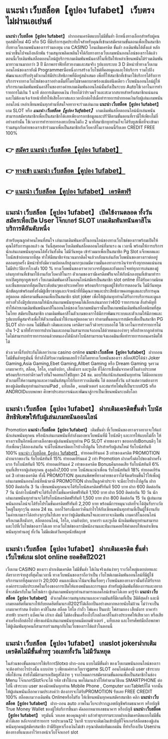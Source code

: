 # แนะนำ เว็บสล็อต【คูปอง 1ufabet】  เว็บตรง ไม่ผ่านเอเย่นต์

**แนะนำ เว็บสล็อต【คูปอง 1ufabet】** ฝากถอนเครดิตแบบไม่มีขั้นต่ำ  อีกหนึ่งทางเลือกสำหรับผู้คนยุคสมัยใหม่ 4G หรือ 5G ที่มีบริการสุดประทับใจสำหรับคุณที่เข้ามาสมัครตามขั้นตอนเพื่อเป็นสมาชิกกับทางเว็บเกมพนันของเราร่วมลงทุน เกม CASINO  โอนเติมเครดิต ขั้นต่ำ ลงเดิมพันได้ตั้งแต่ หลักหน่วยขึ้นไปจนถึงหลักพัน ร่วมสนุกเพลิดเพลินใจได้กับทางทางเว็บเกมพนันออนไลน์ของเราได้แล้วตอนนี้เว็บเดิมพันสล็อตออนไลน์ผู้บริการเกมเดิมพันพนันคาสิโนที่เปิดให้เหล่าเซียนพนันได้ร่วมเดิมพันมายาวนานมากกว่า 3 ปี มีภาพกราฟิกที่สวยงามและสมจริง รูปแบบระบบ 3 D
มิหนำซ้ำทางเว็บเกมออนไลน์ของเรายังมี Programmerมือหนึ่งการสร้างเว็บไซต์ที่คอยดูแลและให้บริการ  รวมไปถึงพัฒนาและปรับปรุงตัวเกมให้มีประสิทธิภาพที่ดีอยู่สม่ำเสมอ เพื่อที่ให้สมาชิกที่เข้ามาใช้บริการได้รับการบริการจากทางเว็บไซต์ของเราอย่างเต็มที่โดยไม่ขาดตกบกพร่องแม้แต่นิดเดียว เว็บพนันออนไลน์ผู้ให้บริการเกมเดิมพันพนันคาสิโนของทางค่ายเกมเดิมพันออนไลน์นั้นยังเป็นระบบ Autoใช้เวลาในการทำรายการไม่เกิน 1 นาที ต่อการเติมยอดเงิน เรียกได้ว่าIรวดเร็วและสะดวกสบายสำหรับสมาชิกแน่นอนและไม่ต้องแจ้งเจ้าหน้าที่ทำให้เสียโอกาสและเวลาอีกต่อไปเมื่อทำรายการฝากยอดเงินกับผู้เล่นเกมพนันออนไลน์
เหล่าเซียนพนันทุกท่านที่สนใจอยากจะร่วมเล่นเกม **แนะนำ เว็บสล็อต【คูปอง 1ufabet】** เกม SLOT  หรือ ***แนะนำ เว็บสล็อต【คูปอง 1ufabet】*** เกมเดิมพันสล็อตออนไลน์นักเล่นพนันสามารถสมัครสมาชิกเพื่อเป็นสมาชิกได้เลยเพียงกรอกข้อมูลและปรัวัติตามขั้นตอนที่เรามีให้เพียงไม่กี่อย่างเท่านั้น ใช้เวลาการทำรายการลงทะเบียนไม่ถึง 2 นาทีสมาชิกทุกท่านก็จะได้รับยูสเพื่อที่จะเข้ามาร่วมสนุกกับค่ายของเราเข้าร่วมมาเพื่อเป็นสมาชิกกับเว็บคาสิโนเราตอนนี้รับเลย CREDIT FREE 100%

## 👉 [สมัคร แนะนำ เว็บสล็อต【คูปอง 1ufabet】](https://archa888.com/)
## 👉 [ทางเข้า แนะนำ เว็บสล็อต【คูปอง 1ufabet】](https://archa888.com/)
## 👉 [แนะนำ เว็บสล็อต【คูปอง 1ufabet】 เครดิตฟรี](https://archa888.com/)

## แนะนำ เว็บสล็อต【คูปอง 1ufabet】 เปิดใช้งานตลอด ทั้งวันสมัครเพื่อเปิด User โจ๊กเกอร์ SLOT เกมเดิมพันพนันคาสิโนบริการดีอันดับหนึ่ง

สำหรับคุณลูกค้าคนไหนที่สนใจ เล่นเกมเดิมพันคาสิโนออนไลน์ของทางเว็บไซต์ของเราพร้อมเปิดให้คุณได้รับการดูแลแล้ว ณ วันนี้สุดยอดเว็บเดิมพันสล็อตออนไลน์ที่มาแรง ณ เวลานี้ พร้อมให้การบริการนักเล่นเกมพนันทุกคนได้ทั้งวันทั้งคืน ไม่มีวันหยุด เข้าร่วมมาเพื่อเป็นสมาชิก  Pg Slot แจ็กพอตและโบนัสเข้าบ่อยมากที่สุด ทำให้มีสมาชิกจำนวนมากติดใจแล้วกลับมาเล่นกับเว็บพนันของทางเราต่ออยู่ตลอดทุกครั้ง มิหนำซ้ำยังมีความปลอดภัยสูงมากๆแถมมีความมั่นคงทางการเงินจ่ายจริงทุกยอดแน่นอนไม่มีประวัติการโกงตัง 100 % ทางเว็บพนันของเราควบวงจรที่สุดและยังตอบโจทย์ทุกการเล่นของผู้เล่นทุกท่านที่เข้ามาใช้งานกับเว็บคาสิโนเรา
ตัวเกมของเรามีเครดิตฟรีแจกให้กับนักลงทุนที่เข้ามาทำรายกเปิดยูสทุกยูสเซอร์ เว็บเกมเดิมพันคาสิโนออนไลน์สมัครเป็นสมาชิก slot online ที่ได้รับความนิยมและชื่นชอบมากที่สุดเป็นระดับต้นๆของประเทศไทย พร้อมบริการดูแลผู้ใช้บริการตลอดวัน ไม่มีวันหยุดนักขัตฤกษ์พร้อมทั้งยังมีผู้เชี่ยวชาญและเจ้าหน้าที่ที่มีคุณภาพและประสิทธิภาพคอยดูแลและบริการคุณอยู่ตลอด สมัครตามขั้นตอนเพื่อเป็นสมาชิก slot joker เพื่อให้ผู้เล่นทุกท่านได้รับการบริการและดูแลอย่างทั่วถึงมีรูปแบบเกมให้นักเล่นเกมพนันทุกคนได้เลือกเล่นมากกว่า400 รายการเกม
สิ่งสำคัญที่ทำให้ค่ายเกมเดิมพันพนันคาสิโนออนไลน์ของเว็บเกมพนันเรานั้นเป็นเกมพนันเดิมพันสล็อตนิยมที่สุดในไทย สมัครเป็นสมาชิก  เกมเดิมพันคาสิโนตัวเกมของเราได้มีการพัฒนาระบบและตัวเกมให้มีภาพและรูปแบบที่ดูสมจริงเพื่อให้ตัวเกมนั้นน่าใช้งานอยู่ตลอดเวลา ทำตามขั้นตอนการสมัครเพื่อเป็นสมาชิก  PG SLOT ฝาก-ถอน ไม่มีขั้นต่ำ เติมและถอน เครดิตรวดเร็วด้วยระบบออโต้ ใช้เวลาในการทำรายการไม่เกิน 1-2 นาทีทั้งรายการฝากเงินและถอนเงินสามารถแจ้งถอนได้ด้วยตนเองง่ายๆ หรือถ้าหากลูกค้าท่านใดไม่สามารถทำรายการถอนด้วยตนเองได้นักล่าโบนัสสามารถแจ้งแอดมินเพื่อทำรายการถอนเครดิตให้ได้

ช่วงเวลานี้รับประกันได้เลยว่าเกม casino online **แนะนำ เว็บสล็อต【คูปอง 1ufabet】** ฝากถอน ไม่มีขั้นต่ำทรูมันนี่ ที่กำลังได้รับความนิยมเลยก็ว่าได้โดยทางเว็บพนันของเรา สล็อตXOได้นำ  Joker Gaming,Asia Gaming,Ebet Gaming,Allbet Gaming หรือ Dream Gaming จุดรวมเกมบาคาร่า, สล็อต, ไฮโล, เกมยิงปลา, เสือมังกร และรูเล็ต ที่ได้การเชื่อมั่นจากคาสิโนต่างประเทศ พร้อมบริการอย่าดีรวดเร็วทันใจคอยแก้ไขปัญหา 24 ชม. มอบให้แก่นักเล่นพนันทุกท่าน ได้มีออกแบบตัวเกมที่ให้ความสนุกและความมันส์สนุกไปกับการวางเดิมพัน ได้ ตลอดทั้งวัน แล้วแต่ความต้องการของผู้เดิมพันทุกท่านผ่านบนiPad , แท็บเล็ต , คอมพิวเตอร์ และสมาร์ทโฟนที่เป็นระบบIOS หรือ ANDROIDแบบพกพา ศึกษาประสบการณ์และพัฒนาสู่การเป็นเซียนพนันระบดับโลก

## แนะนำ เว็บสล็อต【คูปอง 1ufabet】 ฝากเติมเครดิตขั้นต่ำ โบนัสสิทธิพิเศษให้กับผู้เล่นเกมพนันออนไลน์

 Promotion  **แนะนำ เว็บสล็อต【คูปอง 1ufabet】** เติมขั้นต่ำ ที่เว็บพนันของทางเราอยากจะให้แก่  นักเล่นพนันทุกคน หรือนักเล่นเกมพนันที่กำลังมองหาเว็บพนันที่มี โบนัสดีๆ และการให้แบบไม่กั๊ก ให้ทางเราเป็นอีกหนึ่งทางเลือกของผู้เล่นพนันทุกท่าน  PG SLOT ค่ายของเรา ขอบอกกับBonusดีๆ ให้กับเพื่อนๆได้ลองเล่นกัน จะมีโบนัสเครดิตอะไรบ้างไปดูกัน
โปรสำหรับผู้เล่นใหม่ รับโบนัสทันที 100% [แนะนำ เว็บสล็อต【คูปอง 1ufabet】](https://archa888.com/) ทำยอดเทิร์นแค่ 3 เท่าของเครดิต
 PROMOTION ฝากแรกของวัน รับโบนัสทันที 15% ทำยอดเทิร์นแค่ 2 เท่า
 Promotion ฝากครั้งต่อไปของฝากครั้งแรก รับโบนัสทันที 10% ทำยอดเทิร์นแค่ 2 เท่าของเครดิต
Bonusคืนยอดเสีย รับโบนัสทันที 6% ทุนที่เสียจากผู้เล่นทุกคน สูงสุดถึง7,000 บาท
โบนัสแนะนำเพื่อน รับโบนัสทันที 18% ทำยอดเทิร์นแค่ 3 เท่าของเครดิต
ทั้งนี้ PROMOTION สุดแสนพิศษที่ทางค่ายของเราได้จัดเตรียมขึ้นไว้ให้เพื่อผู้เล่นเกมพนันออนไลน์ที่หน้าตาดี  PROMOTION ฝากเป็นลูกค้าประจำ จะมีอะไรบ้างไปดูกัน
ฝาก 500 ติดต่อกัน 3 วัน เซียนพนันทุกคนจะได้รับโบนัสเครดิตฟรีทันที 500 บาท
ฝาก 600 ติดต่อกัน 7 วัน นักล่าโบนัสฟรีจะได้รับโปรโมชั่นเครดิตฟรีทันที 1,100 บาท
ฝาก 500 ติดต่อกัน 10 วัน นักเล่นเกมพนันทุกท่านจะได้รับโบนัสเครดิตฟรีทันที 1,500 บาท
ฝาก 800 ติดต่อกัน 15 วัน ผู้เล่นเกมพนันออนไลน์จะได้รับโปรโมชั่นเครดิตฟรีทันที 2,200 บาท
พร้อมมีการหมุนวงล้อที่จะได้ลุ้นรับรางวัลใหญ่ในทุกๆวัน ตลอด 24 ชม. บอกไว้ตรงนี้เลยว่าคืนกำไรให้กับเซียนพนันทุกท่านที่เป็นผู้ใช้งานกับในค่ายเกมเราได้อย่างจุกๆกันไปเลย หากว่าผู้เดิมพันสนใจและอยากจะเดิมพัน เกมคาสิโนออนไลน์ หรือเกมเสือมังกร, สล็อตออนไลน์, ไฮโล, เกมยิงปลา, บาคาร่า และรูเล็ต นักเดิมพันทุกท่านสามารถแตะไปที่เว็บไซต์ของเราได้เลย ทางเว็บไซต์ของเรามีพนักงานและทีมงานคอยให้คำตอบให้เหล่าเซียนพนันทุกท่านอยู่ ทั้งวัน ไม่มีแม้แต่วันหยุดนักขัตฤกษ์

## แนะนำ เว็บสล็อต【คูปอง 1ufabet】 ฝากเติมเครดิต ขั้นต่ำ  เว็บไซต์เกม slot online ยอดฮิตปี2021

เว็บเกม CASINO ของเรา ฝากเติมเครดิต ไม่มีขั้นต่ำ ได้เงินจริงเล่นง่ายๆ รางวัลใหญ่แตกบ่อยและอัตราการจ่ายสูงที่สุดในเวลานี้ ทางเว็บพนันของเราถือว่าเป็น เว็บไซต์เกมเดิมพันออนไลน์ที่มีผู้ใช้บริการมากที่สุดมากกว่า 20,000 คนและมีแนวโน้มจะขึ้นเรื่อยๆ เว็บพนันของทางเรานั้นยังได้รับจากองค์กรระบดับประเทศในเรื่องของการเปิดให้แทงพนันและการดูแล สำหรับผู้เดิมพันที่ต้องการและอยากที่จะสมัครกับในเว็บไซต์เรา ผู้เล่นเกมพนันทุกท่านสามารถแอดไลน์เข้ามาได้เลย
	มารู้จัก **แนะนำ เว็บสล็อต【คูปอง 1ufabet】** ตัวเกมให้ความสนุกสนานและความมันส์ที่มีเกมที่เป็น 3มิติสุดล้ำ และมีเกมยอดฮิตที่มาแรงให้กับยอดฮิตที่มาแรงปี2021ได้เลือกปั่นอย่างหลากหลายนับไม่ถ้วน  ไม่ว่าจะเป็นเกมบาคาร่าสด ยิงปลา คาสิโนสด สล็อต ไฮโล กำถั่ว ไพ่แคง ปั่นแปะ ไพ่สามกอง เสือมังกร บาคาร่าสายฟ้า บาคาร่า แบ็คแจ๊ค เก้าเก ดัมมี่ ไม่ต้องขึ้นเครื่องไปไกลถึงคาสิโนต่างประเทศให้เสียเวลา หรือเสียค่าเครื่องอีกต่อไป เพียงแค่นักเล่นเกมพนันทุกคนมีคอมพิวเตอร์ , แท็บเลต และโทรศัพท์มือถือพกพาได้ผู้เดิมพันทุกคนก็สามารถร่วมสนุกกับในเว็บของเราได้แล้วในตอนนี้

## แนะนำ เว็บสล็อต【คูปอง 1ufabet】 เกมslot jokerฝากเติมเครดิตไม่มีขั้นต่ำทรู วอเลททั้งวัน ไม่มีวันหยุด

ในส่วนของขั้นตอนการใช้บริการSlotxo ฝาก-ถอน แบบไม่มีขั้นต่ำ ของเว็บเกมพนันออนไลน์ของเรา จะต้องทำอะไรบ้างนั้น แบบง่าย ๆ เพียงแค่ทางเว็บเราgame SLOT ออนไลน์ต้องมี user เข้าระบบเพื่อใช้งาน ถ้ายังไม่มีสามารถเปิดยูสได้ง่าย ๆ จากโหมดการสมัครตามขั้นตอนเพื่อเป็นสมาชิกในช่อง Menu โจ๊กเกอร์Slotจึงจะได้ รหัส เข้าใช้งาน พอได้มาแล้วก็ให้ทำตามวิธีบน SMARTPHONE ต่อไปนี้
เข้าระบบ user  ของนักพนันทุกท่าน Mobile Phone , Computer และTabletก็ได้
จากนั้นให้ผู้เล่นพนันเลือกความประสงค์ว่า ต้องการจะได้รับPROMOTION รับเลย FREE CREDIT 100% สล็อตเกมวางเดิมพัน Onlineหรือไม่รับ
ให้เซียนพนันทุกคนสมัครสมาชิก คลิก **แนะนำ เว็บสล็อต【คูปอง 1ufabet】** ฝาก-ถอน auto ภาพในเว็บจะปรากฏเลขบัญชีพร้อมธนาคาร หรือบัญชี True Money Wallet ของผู้ให้บริการขึ้นมา
คัดลอกหมายเลขธนาคาร หรือบัญชี **แนะนำ เว็บสล็อต【คูปอง 1ufabet】** ทรูมันนี่ วอเลท ของคุณลูกค้า แล้วทำธุรกรรมระบบฝากเติมเครดิตแบบไม่มีขั้นต่ำได้เลย
หลังจากทำรายการ รอประมาณ12 วินาที ระบบจะเติมเงินเข้าบัญชีโจ๊กเกอร์สล็อตของผู้เล่นพนันทุกคนผู้สมัครสมาชิก
ถ้ามีปัญหาเรื่องเงินไม่เข้า กรุณาติดต่อทีมแอดมิน ที่ทำเรื่องเปิด Userผ่านช่องทางที่แนบเอาไว้ทางหน้าเว็บโจ๊กเกอร์ slot


